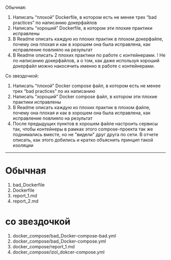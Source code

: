 Обычная:
1) Написать “плохой” Dockerfile, в котором есть не менее трех “bad practices” по написанию докерфайлов
2) Написать “хороший” Dockerfile, в котором эти плохие практики исправлены
3) В Readme описать каждую из плохих практик в плохом докерфайле, почему она плохая и как в хорошем она была исправлена, как исправление повлияло на результат
4) В Readme описать 2 плохих практики по работе с контейнерами. ! Не по написанию докерфайлов, а о том, как даже используя хороший докерфайл можно накосячить именно в работе с контейнерами.

Со звездочкой:
1) Написать “плохой” Docker compose файл, в котором есть не менее трех “bad practices” по их написанию
2) Написать “хороший” Docker compose файл, в котором эти плохие практики исправлены
3) В Readme описать каждую из плохих практик в плохом файле, почему она плохая и как в хорошем она была исправлена, как исправление повлияло на результат
4) После предыдущих пунктов в хорошем файле настроить сервисы так, чтобы контейнеры в рамках этого compose-проекта так же поднимались вместе, но не "видели" друг друга по сети. В отчете описать, как этого добились и кратко объяснить принцип такой изоляции

---

# Обычная
1) bad_Dockerfile
2) Dockerfile
3) report_1.md
4) report_2.md

# со звездочкой
1) docker_compose/bad_Docker-compose-bad.yml
2) docker_compose/bad_Docker-compose.yml
3) docker_compose/report_1.md
4) docker_compose/izol_dokcer-compose.yml